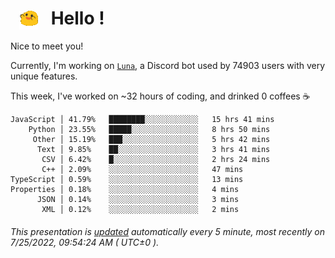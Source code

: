 <h1>   <img src="./spoinky.gif" style="vertical-align:middle;" width="30px">   Hello ! </h1>

Nice to meet you!

Currently, I'm working on <a href='https://github.com/Asgarrrr/Luna'>`Luna`</a>, a Discord bot used by 74903 users with very unique features.

This week, I've worked on ~32 hours of coding, and drinked 0 coffees ☕

```
JavaScript │ 41.79%   ████████░░░░░░░░░░░░   15 hrs 41 mins
    Python │ 23.55%   █████░░░░░░░░░░░░░░░   8 hrs 50 mins
     Other │ 15.19%   ███░░░░░░░░░░░░░░░░░   5 hrs 42 mins
      Text │ 9.85%    ██░░░░░░░░░░░░░░░░░░   3 hrs 41 mins
       CSV │ 6.42%    █░░░░░░░░░░░░░░░░░░░   2 hrs 24 mins
       C++ │ 2.09%    ░░░░░░░░░░░░░░░░░░░░   47 mins
TypeScript │ 0.59%    ░░░░░░░░░░░░░░░░░░░░   13 mins
Properties │ 0.18%    ░░░░░░░░░░░░░░░░░░░░   4 mins
      JSON │ 0.14%    ░░░░░░░░░░░░░░░░░░░░   3 mins
       XML │ 0.12%    ░░░░░░░░░░░░░░░░░░░░   2 mins
```

###### This presentation is [updated](https://github.com/Asgarrrr) automatically every 5 minute, most recently on 7/25/2022, 09:54:24 AM ( UTC±0 ).
